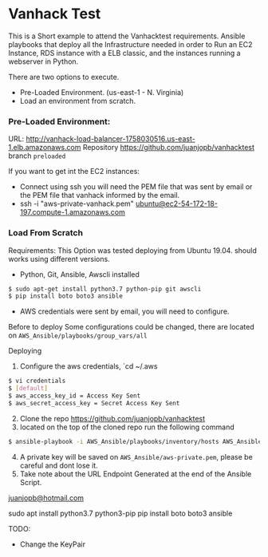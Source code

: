 # Vanhack Test

This is a Short example to attend the Vanhacktest requirements.
Ansible playbooks that deploy all the Infrastructure needed in order to Run an EC2 Instance, RDS instance with a ELB classic, and the instances running a webserver in Python.

There are two options to execute.
- Pre-Loaded Environment. (us-east-1 - N. Virginia)
- Load an environment from scratch.

### Pre-Loaded Environment:
URL: http://vanhack-load-balancer-1758030516.us-east-1.elb.amazonaws.com
Repository https://github.com/juanjopb/vanhacktest branch `preloaded`

If you want to get int the EC2 instances:
- Connect using ssh you will need the PEM file that was sent by email or the PEM file that vanhack informed by the email.
- ssh -i "aws-private-vanhack.pem" ubuntu@ec2-54-172-18-197.compute-1.amazonaws.com


### Load From Scratch
Requirements:
This Option was tested deploying from Ubuntu 19.04. should works using different versions.

- Python, Git, Ansible, Awscli installed
 ```sh
$ sudo apt-get install python3.7 python-pip git awscli
$ pip install boto boto3 ansible
```
- AWS credentials were sent by email, you will need to configure.

Before to deploy
Some configurations could be changed, there are located on `AWS_Ansible/playbooks/group_vars/all`

Deploying
1. Configure the aws credentials, `cd ~/.aws
 ```sh
$ vi credentials
$ [default]
$ aws_access_key_id = Access Key Sent
$ aws_secret_access_key = Secret Access Key Sent
``` 
2. Clone the repo https://github.com/juanjopb/vanhacktest
3. located on the top of the cloned repo run the following command 
```sh
$ ansible-playbook -i AWS_Ansible/playbooks/inventory/hosts AWS_Ansible/playbooks/All-tasks.yml -e 'ansible_python_interpreter=/usr/bin/python3'
```
4. A private key will be saved on `AWS_Ansible/aws-private.pem`, please be careful and dont lose it.
5. Take note about the URL Endpoint Generated at the end of the Ansible Script.



juanjopb@hotmail.com





sudo apt install python3.7 python3-pip
pip install boto boto3 ansible

TODO: 
- Change the KeyPair